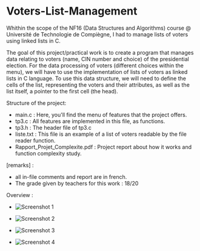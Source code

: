 # Voters-List-Management

Whithin the scope of the NF16 (Data Structures and Algorithms) course @ Université de Technologie de Compiègne, I had to manage lists of voters using linked lists in C. 

The goal of this project/practical work is to create a program that manages data relating to voters (name, CIN number and choice) of the presidential election. For the data processing of voters (different choices within the menu), we will have to use the implementation of lists of voters as linked lists in C language. To use this data structure, we will need to define the cells of the list, representing the voters and their attributes, as well as the list itself, a pointer to the first cell (the head).

Structure of the project:
  - main.c : Here, you'll find the menu of features that the project offers.
  - tp3.c : All features are implemented in this file, as functions.
  - tp3.h : The header file of tp3.c
  - liste.txt : This file is an example of a list of voters readable by the file reader function.
  - Rapport_Projet_Complexite.pdf : Project report about how it works and function complexity study.
  
  
[remarks] : 
  - all in-file comments and report are in french.  
  - The grade given by teachers for this work : 18/20 
  
 Overview :
 
  - ![Screenshot 1](https://user-images.githubusercontent.com/73343827/186667676-f6545302-a77e-4a30-a7f4-b2d3995961fb.png)

  - ![Screenshot 2](https://user-images.githubusercontent.com/73343827/186667939-34b68a85-e642-48a3-b053-44d03ed4ccb4.png)

  - ![Screenshot 3](https://user-images.githubusercontent.com/73343827/186668082-2e9fc200-d57d-4237-aaca-3130959f9a9a.png)

  - ![Screenshot 4](https://user-images.githubusercontent.com/73343827/186668303-139afef1-d186-48d9-ac16-23a9ca44667b.png)

